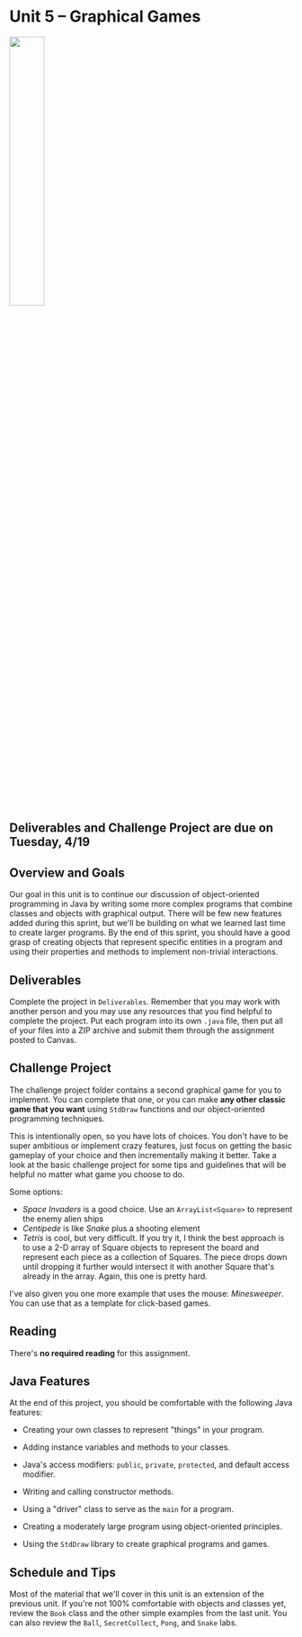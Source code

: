 # Unit 5 &ndash; Graphical Games

<img src="https://i.pinimg.com/originals/59/6c/ea/596cea092c81b88801087b5f8948c9d5.jpg" width="35%" />

## Deliverables and Challenge Project are due on Tuesday, 4/19

## Overview and Goals

Our goal in this unit is to continue our discussion of object-oriented programming in Java by writing some more complex programs that combine classes and objects with 
graphical output. There will be few new features added during this sprint, but we'll be building on what we learned last time to create larger programs. By the end
of this sprint, you should have a good grasp of creating objects that represent specific entities in a program and using their properties and methods to implement
non-trivial interactions.

## Deliverables

Complete the project in `Deliverables`. Remember that you may work with another person and you may use any resources that you find helpful to
complete the project. Put each program into its own `.java` file, then put all of your files into a ZIP archive and submit them through the assignment posted to Canvas.

## Challenge Project

The challenge project folder contains a second graphical game for you to implement. You can complete that one, or you can make **any other classic game that you want** using `StdDraw` functions and our object-oriented programming techniques.

This is intentionally open, so you have lots of choices. You don't have to be super ambitious or implement crazy features, just focus on getting the basic gameplay of your choice and then incrementally making it better. Take a look at the basic challenge project for some tips and guidelines that will be helpful no matter what game you choose to do.

Some options:

- *Space Invaders* is a good choice. Use an `ArrayList<Square>` to represent the enemy alien ships
- *Centipede* is like *Snake* plus a shooting element
- *Tetris* is cool, but very difficult. If you try it, I think the best approach is to use a 2-D array of Square objects to represent the board and represent each piece as a collection of Squares. The piece drops down until dropping it further would intersect it with another Square that's already in the array. Again, this one is pretty hard.

I've also given you one more example that uses the mouse: *Minesweeper*. You can use that as a template for click-based games.

## Reading

There's **no required reading** for this assignment.

## Java Features

At the end of this project, you should be comfortable with the following Java features:

- Creating your own classes to represent "things" in your program.

- Adding instance variables and methods to your classes.

- Java's access modifiers: `public`, `private`, `protected`, and default access modifier.

- Writing and calling constructor methods.

- Using a "driver" class to serve as the `main` for a program.

- Creating a moderately large program using object-oriented principles.

- Using the `StdDraw` library to create graphical programs and games.


## Schedule and Tips

Most of the material that we'll cover in this unit is an extension of the previous unit. If you're not 100% comfortable with objects and classes yet, review the `Book` 
class and the other simple examples from the last unit. You can also review the `Ball`, `SecretCollect`, `Pong`, and `Snake` labs.
